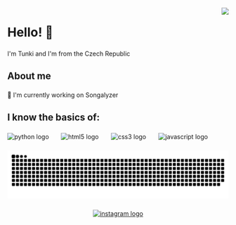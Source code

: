 <br clear="both">

<img align="right" src="https://profile-counter.glitch.me/Tsunaam1/count.svg?"  />

###

<h1 align="left">Hello! 👋</h1>

###

<p align="left">I'm Tunki and I'm from the Czech Republic</p>

###

<h2 align="left">About me</h2>

###

<p align="left">🔭 I'm currently working on Songalyzer</p>

###

<h2 align="left">I know the basics of:</h2>

###

<div align="left">
  <img src="https://cdn.jsdelivr.net/gh/devicons/devicon/icons/python/python-original.svg" height="50" alt="python logo"  />
  <img width="20" />
  <img src="https://cdn.jsdelivr.net/gh/devicons/devicon/icons/html5/html5-original.svg" height="50" alt="html5 logo"  />
  <img width="20" />
  <img src="https://cdn.jsdelivr.net/gh/devicons/devicon/icons/css3/css3-original.svg" height="50" alt="css3 logo"  />
  <img width="20" />
  <img src="https://cdn.jsdelivr.net/gh/devicons/devicon/icons/javascript/javascript-original.svg" height="50" alt="javascript logo"  />
</div>

###

<img src="https://raw.githubusercontent.com/Tsunaam1/Tsunaam1/output/snake.svg" alt="Snake animation" />

###

<div align="center">
  <a href="https://www.instagram.com/tsunaami42069/" target="_blank">
    <img src="https://raw.githubusercontent.com/maurodesouza/profile-readme-generator/master/src/assets/icons/social/instagram/default.svg" width="42" height="30" alt="instagram logo"  />
  </a>
</div>

###
<!--
**Tsunaam1/Tsunaam1** is a ✨ _special_ ✨ repository because its `README.md` (this file) appears on your GitHub profile.

Here are some ideas to get you started:

- 🔭 I’m currently working on ...
- 🌱 I’m currently learning ...
- 👯 I’m looking to collaborate on ...
- 🤔 I’m looking for help with ...
- 💬 Ask me about ...
- 📫 How to reach me: ...
- 😄 Pronouns: ...
- ⚡ Fun fact: ...
-->
